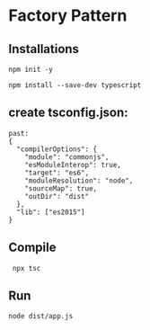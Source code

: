
# Factory Pattern

## Installations

```npm init -y```

```npm install --save-dev typescript```

## create tsconfig.json:
```
past:
{
  "compilerOptions": {
    "module": "commonjs",
    "esModuleInterop": true,
    "target": "es6",
    "moduleResolution": "node",
    "sourceMap": true,
    "outDir": "dist"
  },
  "lib": ["es2015"]
}
```

## Compile
```
 npx tsc
```

## Run
```
node dist/app.js
```
